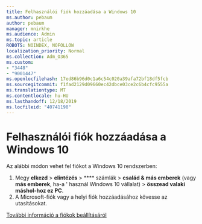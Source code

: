 ```yaml
---
title: Felhasználói fiók hozzáadása a Windows 10
ms.author: pebaum
author: pebaum
manager: mnirkhe
ms.audience: Admin
ms.topic: article
ROBOTS: NOINDEX, NOFOLLOW
localization_priority: Normal
ms.collection: Adm_O365
ms.custom:
- "3448"
- "9001447"
ms.openlocfilehash: 17ed86b96d0c1a6c54c020a39afa72bf18df5fcb
ms.sourcegitcommit: f1fad2129d09660ec42dbce03ce2c6b4cfc9555a
ms.translationtype: MT
ms.contentlocale: hu-HU
ms.lasthandoff: 12/18/2019
ms.locfileid: "40741198"
---
```

# <a name="add-a-user-account-in-windows-10"></a>Felhasználói fiók hozzáadása a Windows 10

Az alábbi módon vehet fel fiókot a Windows 10 rendszerben:

1. Megy **elkezd** > **elintézés** > **** számlák > **család & más emberek** (vagy **más emberek**, ha-a ' használ Windows 10 vállalat) > **összead valaki máshol-hoz ez PC**.
2. A Microsoft-fiók vagy a helyi fiók hozzáadásához kövesse az utasításokat.

[További információ a fiókok beállításáról](https://support.microsoft.com/help/17197/)